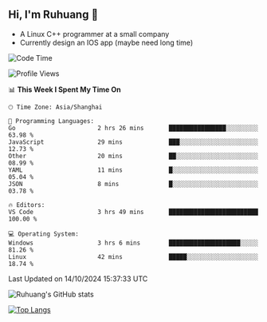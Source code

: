 ## Hi, I'm Ruhuang 👋

- A Linux C++ programmer at a small company
- Currently design an IOS app (maybe need long time)

<!--START_SECTION:waka-->
![Code Time](http://img.shields.io/badge/Code%20Time-104%20hrs%2039%20mins-blue)

![Profile Views](http://img.shields.io/badge/Profile%20Views-0-blue)

📊 **This Week I Spent My Time On** 

```text
🕑︎ Time Zone: Asia/Shanghai

💬 Programming Languages: 
Go                       2 hrs 26 mins       ████████████████░░░░░░░░░   63.98 % 
JavaScript               29 mins             ███░░░░░░░░░░░░░░░░░░░░░░   12.73 % 
Other                    20 mins             ██░░░░░░░░░░░░░░░░░░░░░░░   08.99 % 
YAML                     11 mins             █░░░░░░░░░░░░░░░░░░░░░░░░   05.04 % 
JSON                     8 mins              █░░░░░░░░░░░░░░░░░░░░░░░░   03.78 % 

🔥 Editors: 
VS Code                  3 hrs 49 mins       █████████████████████████   100.00 % 

💻 Operating System: 
Windows                  3 hrs 6 mins        ████████████████████░░░░░   81.26 % 
Linux                    42 mins             █████░░░░░░░░░░░░░░░░░░░░   18.74 % 
```


 Last Updated on 14/10/2024 15:37:33 UTC
<!--END_SECTION:waka-->

![Ruhuang's GitHub stats](https://github-readme-stats.vercel.app/api?username=ruhuang2001&count_private=true&hide_title=true&show_icons=true&theme=vue)

[![Top Langs](https://github-readme-stats.vercel.app/api/top-langs/?username=ruhuang2001&layout=compact)](https://github.com/anuraghazra/github-readme-stats)

